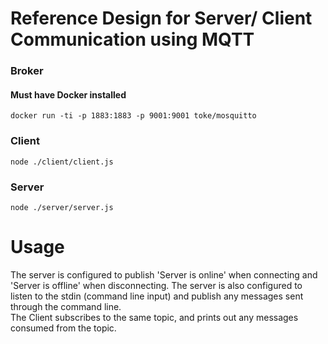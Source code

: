 # Reference Design for Server/ Client Communication using MQTT

### Broker
#### Must have Docker installed
```
docker run -ti -p 1883:1883 -p 9001:9001 toke/mosquitto
```

### Client
```
node ./client/client.js
```
### Server
```
node ./server/server.js
```

# Usage
The server is configured to publish 'Server is online' when connecting and 'Server is offline' when disconnecting.
The server is also configured to listen to the stdin (command line input) and publish any messages sent through the command line.
<br>
The Client subscribes to the same topic, and prints out any messages consumed from the topic.